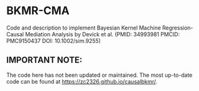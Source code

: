 # BKMR-CMA
Code and description to implement Bayesian Kernel Machine Regression-Causal Mediation Analysis by Devick et al. (PMID: 34993981 PMCID: PMC9150437 DOI: 10.1002/sim.9255)

## IMPORTANT NOTE: 
The code here has not been updated or maintained. The most up-to-date code can be found at https://zc2326.github.io/causalbkmr/. 
